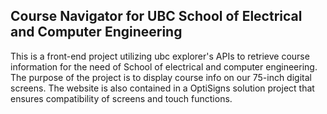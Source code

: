 ## Course Navigator for UBC School of Electrical and Computer Engineering ##

This is a front-end project utilizing ubc explorer's APIs to retrieve course information for the need of School of electrical and computer engineering. The purpose of the project is to display course info on our 75-inch digital screens. The website is also contained in a OptiSigns solution project that ensures compatibility of screens and touch functions.
